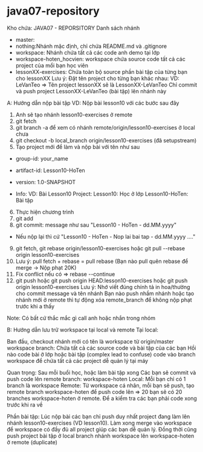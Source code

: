 ﻿# java07-repository

Kho chứa: JAVA07 - REPORSITORY
Danh sách nhánh

+ master:
+ nothing:Nhánh mặc định, chỉ chứa README.md và .gitignore
+ workspace: Nhánh chứa tất cả các code anh demo tại lớp
+ workspace-hoten_hocvien: workspace chứa source code tất cả các project của mổi bạn học viên
+ lessonXX-exercises: Chứa toàn bộ source phần bài tập của từng bạn cho lessonXX
Lưu ý: Đặt tên project cho từng bạn khác nhau: VD: LeVanTeo => Tên project lessonXX sẽ là LessonXX-LeVanTeo
Chỉ commit và push project LessonXX-LeVanTeo (bài tập) lên nhánh này

A: Hướng dẫn nộp bài tập
VD: Nộp bài lesson10 với các bước sau đây

1. Anh sẽ tạo nhánh lesson10-exercises ở remote
2. git fetch
3. git branch -a để xem có nhánh remote/origin/lesson10-exercises ở local chưa
4. git checkout -b local_branch origin/lesson10-exercises (đã setupstream)
5. Tạo project mới để làm và nộp bài với tên như sau
+ group-id: your_name
+ artifact-id: Lesson10-HoTen
+ version: 1.0-SNAPSHOT

+ Info: VD: Bài Lesson10
Project:
Lesson10: Học ở lớp
Lesson10-HoTen: Bài tập

6. Thực hiện chương trình
7. git add
8. git commit: message như sau "Lesson10 - HoTen - dd.MM.yyyy"
+ Nếu nộp lại thì cứ "Lesson10 - HoTen - Nop lai bai tap - dd.MM.yyyy ...."
9. git fetch, git rebase origin/lesson10-exercises hoặc git pull --rebase origin lesson10-exercises
10. Lưu ý: pull fetch + rebase = pull rebase (Bạn nào pull quên rebase để merge -> Nộp phạt 20K)
11. Fix conflict nếu có => rebase --continue
12. git push hoặc git push origin HEAD:lesson10-exercises hoặc git push origin lesson10-exercises
Lưu ý: Nhớ viết đúng chính tả in hoa/thường cho commit message và tên nhánh
Bạn nào push nhầm nhánh hoặc tạo nhánh mới ở remote thì tự động xóa remote_branch để không nộp phạt trước khi a thấy

Note: Có bất cứ thắc mắc gì call anh hoặc nhắn trong nhóm

B: Hướng dẫn lưu trữ workspace tại local và remote
Tại local:

Ban đầu, checkout nhánh mới có tên là workspace từ origin/master
workspace branch: Chứa tất cả các source code và bài tập của các bạn
Hồi nào code bài ở lớp hoặc bài tập (complex lead to confuse) code vào branch workspace để chứa tất cả các project dễ quản lý tại máy

Quan trọng: Sau mỗi buổi học, hoặc làm bài tập xong
Các bạn sẽ commit và push code lên remote branch: workspace-hoten
Local: Mỗi bạn chỉ có 1 branch là workspace
Remote: Từ workspace cá nhân, mỗi bạn sẽ push, tạo remote branch workspace-hoten để push code lên
=> 20 bạn sẽ có 20 branches workspace-hoten ở remote. Để a kiểm tra các bạn phải code xong trước khi ra về

Phần bài tập: Lúc nộp bài các bạn chỉ push duy nhất project đang làm lên nhánh lesson10-exercises (VD lesson10).
Làm xong merge vào workspace để workspace có đầy đủ all project giúp các bạn dễ quản lý. 
Đồng thời cũng push project bài tập ở local branch nhánh workspace lên workspace-hoten ở remote (duplicate)